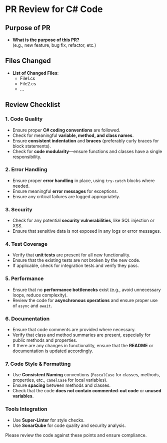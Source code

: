 # PR Review for C# Code

## Purpose of PR
- **What is the purpose of this PR?**  
  (e.g., new feature, bug fix, refactor, etc.)

## Files Changed
- **List of Changed Files**: 
  - File1.cs
  - File2.cs
  - ... 

## Review Checklist

### 1. **Code Quality**
- Ensure proper **C# coding conventions** are followed.
- Check for meaningful **variable, method, and class names**.
- Ensure **consistent indentation** and **braces** (preferably curly braces for block statements).
- Check for **code modularity**—ensure functions and classes have a single responsibility.

### 2. **Error Handling**
- Ensure proper **error handling** in place, using `try-catch` blocks where needed.
- Ensure meaningful **error messages** for exceptions.
- Ensure any critical failures are logged appropriately.

### 3. **Security**
- Check for any potential **security vulnerabilities**, like SQL injection or XSS.
- Ensure that sensitive data is not exposed in any logs or error messages.

### 4. **Test Coverage**
- Verify that **unit tests** are present for all new functionality.
- Ensure that the existing tests are not broken by the new code.
- If applicable, check for integration tests and verify they pass.

### 5. **Performance**
- Ensure that no **performance bottlenecks** exist (e.g., avoid unnecessary loops, reduce complexity).
- Review the code for **asynchronous operations** and ensure proper use of `async` and `await`.

### 6. **Documentation**
- Ensure that code comments are provided where necessary.
- Verify that class and method summaries are present, especially for public methods and properties.
- If there are any changes in functionality, ensure that the **README** or documentation is updated accordingly.

### 7. **Code Style & Formatting**
- Use **Consistent Naming** conventions (`PascalCase` for classes, methods, properties, etc., `camelCase` for local variables).
- Ensure **spacing** between methods and classes.
- Check that the code **does not contain commented-out code** or **unused variables**.

### Tools Integration
- Use **Super-Linter** for style checks.
- Use **SonarQube** for code quality and security analysis.

Please review the code against these points and ensure compliance.